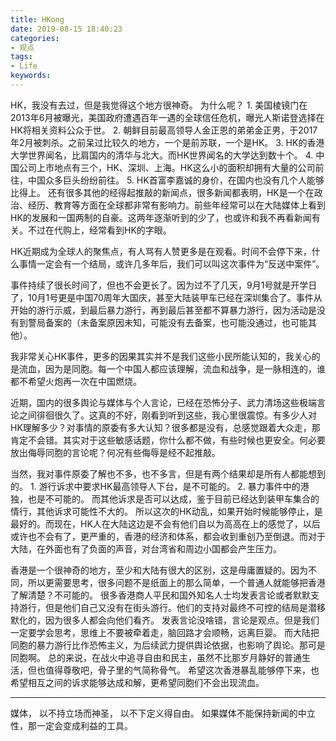 ```yaml
---
title: HKong
date: 2019-08-15 18:40:23
categories:
- 观点
tags:
- Life
keywords:
---
```


HK，我没有去过，但是我觉得这个地方很神奇。
为什么呢？
    1. 美国棱镜门在2013年6月被曝光，美国政府遭遇百年一遇的全球信任危机，曝光人斯诺登选择在HK将相关资料公众于世。
    2. 朝鲜目前最高领导人金正恩的弟弟金正男，于2017年2月被刺杀。之前呆过比较久的地方，一个是前苏联，一个是HK。
    3. HK的香港大学世界闻名，比肩国内的清华与北大。而HK世界闻名的大学达到数十个。
    4. 中国公司上市地点有三个，HK、深圳、上海。HK这么小的面积却拥有大量的公司前往，中国众多巨头纷纷前往。
    5. HK首富李嘉诚的身价，在国内也没有几个人能够比得上。
还有很多其他的经得起推敲的新闻点，很多新闻都表明，HK是一个在政治、经历、教育等方面在全球都非常有影响力。前些年经常可以在大陆媒体上看到HK的发展和一国两制的自豪。这两年逐渐听到的少了，也或许和我不再看新闻有关。不过在代购上，经常看到HK的字眼。

HK近期成为全球人的聚焦点，有人骂有人赞更多是在观看。时间不会停下来，什么事情一定会有一个结局，或许几多年后，我们可以叫这次事件为“反送中案件”。

<!-- more -->
事件持续了很长时间了，但也不会更长了。因为过不了几天，9月1号就是开学日了，10月1号更是中国70周年大国庆，甚至大陆装甲车已经在深圳集合了。事件从开始的游行示威，到最后暴力游行，再到最后甚至都不算暴力游行，因为活动是没有到警局备案的（未备案原因未知，可能没有去备案，也可能没通过，也可能其他）。

我非常关心HK事件，更多的因果其实并不是我们这些小民所能认知的，我关心的是流血，因为是同胞。每一个中国人都应该理解，流血和战争，是一脉相连的，谁都不希望火炮再一次在中国燃烧。

近期，国内的很多舆论与媒体与个人言论，已经在恐怖分子、武力清场这些极端言论之间徘徊很久了。这真的不好，刚看到听到这些，我心里很震惊。有多少人对HK理解多少？对事情的原委有多大认知？很多都是没有，总感觉跟着大众走，那肯定不会错。其实对于这些敏感话题，你什么都不做，有些时候也更安全。何必要放出侮辱同胞的言论呢？何况有些侮辱是经不起推敲。

当然，我对事件原委了解也不多，也不多言，但是有两个结果却是所有人都能想到的。
    1. 游行诉求中要求HK最高领导人下台，是不可能的。
    2. 暴力事件中的港独，也是不可能的。
而其他诉求是否可以达成，鉴于目前已经达到装甲车集合的情行，其他诉求可能性不大的。
所以这次的HK动乱，如果开始时候能够停止，是最好的。而现在，HK人在大陆这边是不会有他们自以为高高在上的感觉了，以后或许也不会有了，更严重的，香港的经济和体系，都会收到重创乃至倒退。而对于大陆，在外面也有了负面的声音，对台湾省和周边小国都会产生压力。

香港是一个很神奇的地方，至少和大陆有很大的区别，这是毋庸置疑的。因为不同，所以更需要思考，很多问题不是纸面上的那么简单，一个普通人就能够把香港了解清楚？不可能的。
很多香港商人平民和国外知名人士均发表言论或者默默支持游行，但是他们自己又没有在街头游行。他们的支持对最终不可控的结局是潜移默化的，因为很多人都会向他们看齐。
发表言论没啥错，言论是观点。但是我们一定要学会思考，思维上不要被牵着走，脑回路才会顺畅，远离巨婴。
而大陆把同胞的暴力游行比作恐怖主义，为后续武力提供舆论依据，也影响了舆论。那可是同胞啊。
总的来说，在战火中追寻自由和民主，虽然不比那岁月静好的普通生活，但也值得尊敬吧，骨子里的气简称骨气。
希望这次香港暴乱能够停下来，也希望相互之间的诉求能够达成和解，更希望同胞们不会出现流血。
___
媒体，
以不持立场而神圣，
以不下定义得自由。
如果媒体不能保持新闻的中立性，那一定会变成利益的工具。